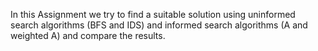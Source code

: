 In this Assignment we try to find a suitable solution using uninformed search algorithms (BFS and IDS) and informed search algorithms (A and weighted A) and compare the results. 